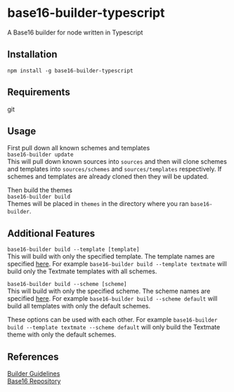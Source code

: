 # base16-builder-typescript

A Base16 builder for node written in Typescript

## Installation

`npm install -g base16-builder-typescript`

## Requirements

git

## Usage

First pull down all known schemes and templates  
`base16-builder update`  
This will pull down known sources into `sources` and then will clone schemes and templates into `sources/schemes` and `sources/templates` respectively. If schemes and templates are already cloned then they will be updated. 

Then build the themes  
`base16-builder build`  
Themes will be placed in `themes` in the directory where you ran `base16-builder`.

## Additional Features

`base16-builder build --template [template]`  
This will build with only the specified template. The template names are specified [here](https://github.com/chriskempson/base16-templates-source/blob/master/list.yaml). For example `base16-builder build --template textmate` will build only the Textmate templates with all schemes.

`base16-builder build --scheme [scheme]`  
This will build with only the specified scheme. The scheme names are specified [here](https://github.com/chriskempson/base16-schemes-source/blob/master/list.yaml). For example `base16-builder build --scheme default` will build all templates with only the default schemes.

These options can be used with each other. For example `base16-builder build --template textmate --scheme default` will only build the Textmate theme with only the default schemes.

## References

[Builder Guidelines](https://github.com/chriskempson/base16/blob/master/builder.md)  
[Base16 Repository](https://github.com/chriskempson/base16)  

